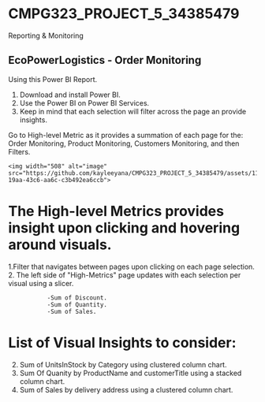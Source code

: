 # CMPG323_PROJECT_5_34385479
Reporting &amp; Monitoring

## EcoPowerLogistics - Order Monitoring

Using this Power BI Report.
1. Download and install Power BI.
2. Use the Power BI on Power BI Services.
3. Keep in mind that each selection will filter across the page an provide insights.


Go to High-level Metric as it provides a summation of each page for the: Order Monitoring, Product Monitoring, Customers Monitoring, and then Filters. 



    <img width="508" alt="image" src="https://github.com/kayleeyana/CMPG323_PROJECT_5_34385479/assets/112712495/68a9bedc-19aa-43c6-aa6c-c3b492ea6ccb">

# The High-level Metrics provides insight upon clicking and hovering around visuals.

1.Filter that navigates between pages upon clicking on each page selection.
2. The left side of "High-Metrics" page updates with each selection per visual using a slicer.

               -Sum of Discount.
               -Sum of Quantity.
               -Sum of Sales.

# List of Visual Insights to consider:
2. Sum of UnitsInStock by Category using clustered column chart.
3. Sum Of Quanity by ProductName and customerTitle using a stacked column chart.
4. Sum of Sales by delivery address using a clustered column chart.






